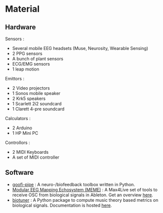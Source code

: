 # Material

## Hardware

Sensors : 
 * Several mobile EEG headsets (Muse, Neurosity, Wearable Sensing)
 * 2 PPG sensors
 * A bunch of plant sensors
 * ECG/EMG sensors
 * 1 leap motion

Emittors :
 * 2 Video projectors
 * 1 Sonos mobile speaker
 * 2 Krk5 speakers
 * 1 Scarlett 2i2 soundcard
 * 1 Clarett 4-pre soundcard

Calculators :
 * 2 Arduino
 * 1 HP Mini PC

Controllors :
 * 2 MIDI Keyboards
 * A set of MIDI controller




## Software
 * [goofi-pipe](https://github.com/PhilippThoelke/goofi-pipe) : A neuro-/biofeedback toolbox written in Python.
 * [Modular EEG Mapping Echosystem (MEME)](https://github.com/AntoineBellemare/eeg_m4l) : A Max4Live set of tools to receive OSC from biological signals in Ableton. Get an overview [here](https://www.youtube.com/watch?v=dn5BoCZzo7U).
 * [biotuner](https://github.com/antoineBellemare/biotuner) : A Python package to compute music theory based metrics on biological signals. Documentation is hosted [here](https://sangfrois.github.io/biotuner).